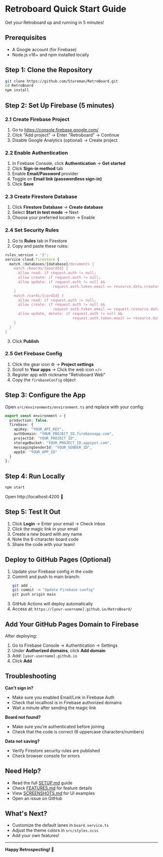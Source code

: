 # Retroboard Quick Start Guide

Get your Retroboard up and running in 5 minutes!

## Prerequisites

- A Google account (for Firebase)
- Node.js v16+ and npm installed locally

## Step 1: Clone the Repository

```bash
git clone https://github.com/Stureman/RetroBoard.git
cd RetroBoard
npm install
```

## Step 2: Set Up Firebase (5 minutes)

### 2.1 Create Firebase Project
1. Go to https://console.firebase.google.com/
2. Click "Add project" → Enter "Retroboard" → Continue
3. Disable Google Analytics (optional) → Create project

### 2.2 Enable Authentication
1. In Firebase Console, click **Authentication** → **Get started**
2. Click **Sign-in method** tab
3. Enable **Email/Password** provider
4. Toggle on **Email link (passwordless sign-in)**
5. Click **Save**

### 2.3 Create Firestore Database
1. Click **Firestore Database** → **Create database**
2. Select **Start in test mode** → Next
3. Choose your preferred location → Enable

### 2.4 Set Security Rules
1. Go to **Rules** tab in Firestore
2. Copy and paste these rules:

```javascript
rules_version = '2';
service cloud.firestore {
  match /databases/{database}/documents {
    match /boards/{boardId} {
      allow read: if request.auth != null;
      allow create: if request.auth != null;
      allow update: if request.auth != null && 
                      request.auth.token.email == resource.data.creatorEmail;
    }
    match /cards/{cardId} {
      allow read: if request.auth != null;
      allow create: if request.auth != null &&
                      request.auth.token.email == request.resource.data.authorEmail;
      allow update, delete: if request.auth != null &&
                               request.auth.token.email == resource.data.authorEmail;
    }
  }
}
```

3. Click **Publish**

### 2.5 Get Firebase Config
1. Click the gear icon ⚙️ → **Project settings**
2. Scroll to **Your apps** → Click the web icon `</>`
3. Register app with nickname "Retroboard Web"
4. Copy the `firebaseConfig` object

## Step 3: Configure the App

Open `src/environments/environment.ts` and replace with your config:

```typescript
export const environment = {
  production: false,
  firebase: {
    apiKey: "YOUR_API_KEY",
    authDomain: "YOUR_PROJECT_ID.firebaseapp.com",
    projectId: "YOUR_PROJECT_ID",
    storageBucket: "YOUR_PROJECT_ID.appspot.com",
    messagingSenderId: "YOUR_SENDER_ID",
    appId: "YOUR_APP_ID"
  }
};
```

## Step 4: Run Locally

```bash
npm start
```

Open http://localhost:4200 🎉

## Step 5: Test It Out

1. Click **Login** → Enter your email → Check inbox
2. Click the magic link in your email
3. Create a new board with any name
4. Note the 6-character board code
5. Share the code with your team!

## Deploy to GitHub Pages (Optional)

1. Update your Firebase config in the code
2. Commit and push to main branch:
   ```bash
   git add .
   git commit -m "Update Firebase config"
   git push origin main
   ```
3. GitHub Actions will deploy automatically
4. Access at: `https://[your-username].github.io/RetroBoard/`

## Add Your GitHub Pages Domain to Firebase

After deploying:
1. Go to Firebase Console → Authentication → Settings
2. Under **Authorized domains**, click **Add domain**
3. Add: `[your-username].github.io`
4. Click **Add**

## Troubleshooting

**Can't sign in?**
- Make sure you enabled Email/Link in Firebase Auth
- Check that localhost is in Firebase authorized domains
- Wait a minute after sending the magic link

**Board not found?**
- Make sure you're authenticated before joining
- Check that the code is correct (6 uppercase characters/numbers)

**Data not saving?**
- Verify Firestore security rules are published
- Check browser console for errors

## Need Help?

- Read the full [SETUP.md](SETUP.md) guide
- Check [FEATURES.md](FEATURES.md) for feature details
- View [SCREENSHOTS.md](SCREENSHOTS.md) for UI examples
- Open an issue on GitHub

## What's Next?

- Customize the default lanes in `board.service.ts`
- Adjust the theme colors in `src/styles.scss`
- Add your own features!

---

**Happy Retrospecting! 🚀**
